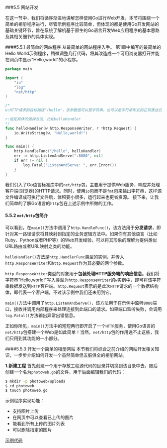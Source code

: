 ###5.5 网站开发

在这一节中，我们将循序渐进地讲解怎样使用Go进行Web开发，本节将围绕一个简单的相册程序进行，尽管示例程序比较简单，但体现的都是使用Go开发网站的基础关键环节，旨在系统了解机基于原生的Go语言开发Web应用程序的基本思路及其相关细节的具体实现。

####5.5.1 最简单的网站程序
从最简单的网站程序入手。
第1章中编写的最简单的Hello World示例程序，稍微调整几行代码，将其改造成一个可用浏览器打开并能在网页中显示"Hello,world"的小程序。
```go
package main

import (
	"io"
	"log"
	"net/http"
)

/*
w:HTTP请求的目标路径"/hello"，该参数值可以是字符串，也可以是字符串形式的正则表达式

r:指定具体的毁掉方法，比如helloHandler
*/
func helloHandler(w http.ResponseWriter, r *http.Request) {
	io.WriteString(w, "Hello,world!")
}

func main() {
	http.HandleFunc("/hello", helloHandler)
	err := http.ListenAndServe(":8080", nil)
	if err != nil {
		log.Fatal("ListenAndServe: ", err.Error())
	}
}

```
我们引入了Go语言标准库中的`net/http`包，主要用于提供Web服务，响应并处理客户端(浏览器)的HTTP请求。同时，使用`io`包而不是`fmt`包来输出字符串，这样源文件编译成可执行文件后，体积要小很多，运行起来也更省资源。
接下来，让我们简单的了解Go语言的`http`包在上述示例中所做的工作。

#### 5.5.2 `net/http`包简介
可以看到，在`main()`方法中调用了`http.HandleFunc()`，该方法用于**分发请求**，即针对某一路径请求将其映射到指定的业务逻辑方法中。如果你有其他语言（比如Ruby、Python或者PHP等）的Web开发经验，可以将其形象的理解为提供类似URL路由或者URL映射之类的功能。

`helloHandler()`方法是`http.HandlerFunc`类型的实例，并传入`http.ResponseWriter`和`http.Request`作为其必要的两个参数。

`http.ResponseWriter`类型的对象用于**包装处理HTTP服务端的响应信息**。我们将字符串"Hello,world!"写入类型为`http.ResponseWriter`的`w`实例中，即可将该字符串数据发送到`HTTP`客户端。`http.Request`表示的是此次`HTTP`请求的一个数据结构体，即代表一个客户端，不过该示例中我们还未用到它。

`main()`方法中调用了`http.ListenAndServe()`，该方法用于在示例中监听`8080`端口，接收并调用内部程序来处理连接到此端口的请求。如果端口监听失败，会调用`log.Fatal()`方法输出异常出错信息。

正如你所见，`main()`方法中的短短两行即开启了一个`HTTP`服务，使用Go语言的`net/http`包搭建一个Web是如此简单！当然，`net/http`包的作用远不止这些，我们只用到其功能的一小部分。

####5.5.3 开发一个简单的相册网站
本节我们将综合之前介绍的网站开发相关知识，一步步介绍如何开发一个虽然简单但五脏俱全的相册网站。

**1.新建工程**
首先创建一个用于存放工程源代码的目录并切换到该目录中去，随后创建一个名为`photoweb.go`的文件，用于后面编辑我们的代码：
```bash
$ mkdir -p photoweb/uploads
$ cd photoweb
$ touch photoweb.go
```
示例程序实现功能：
* 支持图片上传
* 在网页中可以查看已上传的图片
* 能看到所有上传的图片列表
* 可以删除指定的图片
 
[示例代码](https://github.com/Lynn--/TheGoProgrammingLanguage/tree/master/code/ChapterFive/5.5WebSiteDevelopment/photoweb)
